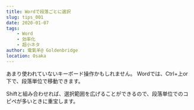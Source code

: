 ```yaml
---
title: Wordで段落ごとに選択
slug: tips_001
date: 2020-01-07
tags: 
    - Word
    - 効率化
    - 超小ネタ
author: 電氣羊@ Goldenbridge
location: Osaka
---
```


あまり使われていないキーボード操作かもしれません。
Wordでは、Ctrl+上or下で、段落単位で移動できます。

Shiftと組み合わせれば、選択範囲を広げることができるので、段落単位でのコピペが多いときに重宝します。

<link-to></link-to>
